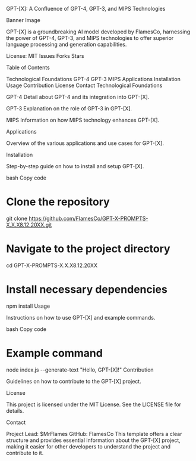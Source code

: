 GPT-[X]: A Confluence of GPT-4, GPT-3, and MIPS Technologies

Banner Image

GPT-[X] is a groundbreaking AI model developed by FlamesCo, harnessing the power of GPT-4, GPT-3, and MIPS technologies to offer superior language processing and generation capabilities.

License: MIT
Issues
Forks
Stars

Table of Contents

Technological Foundations
GPT-4
GPT-3
MIPS
Applications
Installation
Usage
Contribution
License
Contact
Technological Foundations

GPT-4
Detail about GPT-4 and its integration into GPT-[X].

GPT-3
Explanation on the role of GPT-3 in GPT-[X].

MIPS
Information on how MIPS technology enhances GPT-[X].

Applications

Overview of the various applications and use cases for GPT-[X].

Installation

Step-by-step guide on how to install and setup GPT-[X].

bash
Copy code
# Clone the repository
git clone https://github.com/FlamesCo/GPT-X-PROMPTS-X.X.X8.12.20XX.git

# Navigate to the project directory
cd GPT-X-PROMPTS-X.X.X8.12.20XX

# Install necessary dependencies
npm install
Usage

Instructions on how to use GPT-[X] and example commands.

bash
Copy code
# Example command
node index.js --generate-text "Hello, GPT-[X]!"
Contribution

Guidelines on how to contribute to the GPT-[X] project.

License

This project is licensed under the MIT License. See the LICENSE file for details.

Contact

Project Lead: $MrFlames
GitHub: FlamesCo
This template offers a clear structure and provides essential information about the GPT-[X] project, making it easier for other developers to understand the project and contribute to it.




